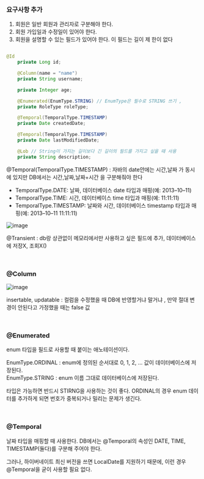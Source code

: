 
### 요구사항 추가
1. 회원은 일반 회원과 관리자로 구분해야 한다. 
2. 회원 가입일과 수정일이 있어야 한다. 
3. 회원을 설명할 수 있는 필드가 있어야 한다. 이 필드는 길이 제
한이 없다


```java

@Id
    private Long id;

    @Column(name = "name")
    private String username;

    private Integer age;

    @Enumerated(EnumType.STRING) // EnumType은 필수로 STRING 쓰기 , 
    private RoleType roleType;

    @Temporal(TemporalType.TIMESTAMP)
    private Date createdDate;

    @Temporal(TemporalType.TIMESTAMP)
    private Date lastModifiedDate;

    @Lob // String이 가지는 길이보다 긴 길이의 필드를 가지고 싶을 때 사용
    private String description;

```

@Temporal(TemporalType.TIMESTAMP) : 자바의 date안에는 시간,날짜 가 동시에 있지만 DB에서는 시간,날짜,날짜+시간 을 구분해줘야 한다
* TemporalType.DATE: 날짜, 데이터베이스 date 타입과 매핑(예: 2013–10–11) 
* TemporalType.TIME: 시간, 데이터베이스 time 타입과 매핑(예: 11:11:11) 
* TemporalType.TIMESTAMP: 날짜와 시간, 데이터베이스 timestamp 타입과 매핑(예: 2013–10–11 11:11:11)

![image](https://user-images.githubusercontent.com/78454649/152746548-c6cb3de7-e331-4eb7-beb5-398fd872f90c.png)

@Transient : db랑 상관없이 메모리에서만 사용하고 싶은 필드에 추가, 데이터베이스에 저장X, 조회X()

<br/>

### @Column

![image](https://user-images.githubusercontent.com/78454649/152746677-ae6aeace-1884-45aa-8d8b-ef65b42386bf.png)

insertable, updatable : 컬럼을 수정했을 때 DB에 반영할거냐 말거냐 , 만약 절대 변경이 안된다고 가정했을 때는 false 값


<br/>

### @Enumerated

enum 타입을 필드로 사용할 때 붙이는 애노테이션이다.

EnumType.ORDINAL : enum에 정의된 순서대로 0, 1, 2, ... 값이 데이터베이스에 저장된다. <br/>
EnumType.STRING : enum 이름 그대로 데이터베이스에 저장된다.

타입은 가능하면 반드시 STIRNG을 사용하는 것이 좋다. ORDINAL의 경우 enum 데이터를 추가하게 되면 번호가 중복되거나 밀리는 문제가 생긴다.


<br/>

### @Temporal

날짜 타입을 매핑할 때 사용한다. DB에서는 @Temporal의 속성인 DATE, TIME, TIMESTAMP(둘다)를 구분해 주어야 한다.

그러나, 하이버네이트 최신 버전을 쓰면 LocalDate를 지원하기 때문에, 이런 경우 @Temporal을 굳이 사용할 필요 없다.
